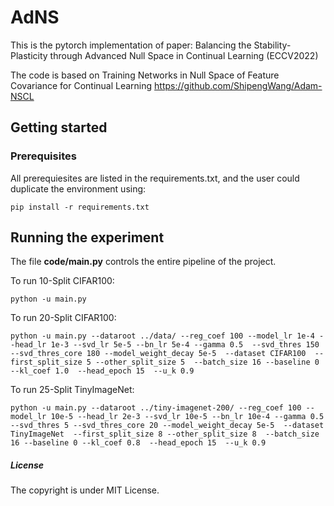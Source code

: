 # AdNS

This is the pytorch implementation of paper: Balancing the Stability-Plasticity through Advanced Null Space in Continual Learning (ECCV2022)

The code is based on Training Networks in Null Space of Feature Covariance for Continual Learning https://github.com/ShipengWang/Adam-NSCL 

## Getting started

### Prerequisites

All prerequiesites are listed in the requirements.txt, and the user could duplicate the environment using:

```
pip install -r requirements.txt
```

## Running the experiment

The file **code/main.py** controls the entire pipeline of the project. 

 To run 10-Split CIFAR100:

```
python -u main.py
```

To run 20-Split CIFAR100:

```
python -u main.py --dataroot ../data/ --reg_coef 100 --model_lr 1e-4 --head_lr 1e-3 --svd_lr 5e-5 --bn_lr 5e-4 --gamma 0.5  --svd_thres 150 --svd_thres_core 180 --model_weight_decay 5e-5  --dataset CIFAR100  --first_split_size 5 --other_split_size 5  --batch_size 16 --baseline 0 --kl_coef 1.0  --head_epoch 15  --u_k 0.9
```

To run 25-Split TinyImageNet:

```
python -u main.py --dataroot ../tiny-imagenet-200/ --reg_coef 100 --model_lr 10e-5 --head_lr 2e-3 --svd_lr 10e-5 --bn_lr 10e-4 --gamma 0.5  --svd_thres 5 --svd_thres_core 20 --model_weight_decay 5e-5  --dataset TinyImageNet  --first_split_size 8 --other_split_size 8  --batch_size 16 --baseline 0 --kl_coef 0.8  --head_epoch 15  --u_k 0.9
```

##### License

The copyright is under MIT License.